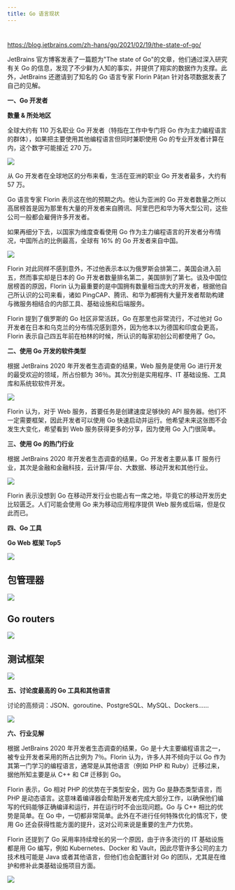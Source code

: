 ```yaml
---
title: Go 语言现状
---
```


#

<https://blog.jetbrains.com/zh-hans/go/2021/02/19/the-state-of-go/>

JetBrains 官方博客发表了一篇题为"The state of Go"的文章，他们通过深入研究有关 Go 的信息，发现了不少鲜为人知的事实，并提供了翔实的数据作为支撑。此外，JetBrains 还邀请到了知名的 Go 语言专家 Florin Pățan 针对各项数据发表了自己的见解。

**一、Go 开发者**

**数量 & 所处地区**

全球大约有 110 万名职业 Go 开发者（特指在工作中专门将 Go 作为主力编程语言的群体），如果把主要使用其他编程语言但同时兼职使用 Go 的专业开发者计算在内，这个数字可能接近 270 万。

![](https://notes-learning.oss-cn-beijing.aliyuncs.com/epdpuz/1616161972517-506bcf4e-f5f3-43d8-88f1-9b85ede79a96.png)

从 Go 开发者在全球地区的分布来看，生活在亚洲的职业 Go 开发者最多，大约有 57 万。

Go 语言专家 Florin 表示这在他的预期之内。他认为亚洲的 Go 开发者数量之所以高居榜首是因为那里有大量的开发者来自腾讯、阿里巴巴和华为等大型公司，这些公司一般都会雇佣许多开发者。

如果再细分下去，以国家为维度查看使用 Go 作为主力编程语言的开发者分布情况，中国所占的比例最高，全球有 16% 的 Go 开发者来自中国。

![](https://notes-learning.oss-cn-beijing.aliyuncs.com/epdpuz/1616161972543-961f7b1c-370b-4d43-9756-eb3b723dfd01.png)

Florin 对此同样不感到意外，不过他表示本以为俄罗斯会排第二，美国会进入前五，然而事实却是日本的 Go 开发者数量排名第二，美国排到了第七。谈及中国位居榜首的原因，Florin 认为最重要的是中国拥有数量相当庞大的开发者，根据他自己所认识的公司来看，诸如 PingCAP、腾讯、和华为都拥有大量开发者帮助构建与微服务相结合的内部工具、基础设施和后端服务。

Florin 提到了俄罗斯的 Go 社区非常活跃，Go 在那里也非常流行，不过他对 Go 开发者在日本和乌克兰的分布情况感到意外，因为他本以为德国和印度会更高，Florin 表示自己四五年前在柏林的时候，所认识的每家初创公司都使用了 Go。

**二、使用 Go 开发的软件类型**

根据 JetBrains 2020 年开发者生态调查的结果，Web 服务是使用 Go 进行开发的最受欢迎的领域，所占份额为 36％。其次分别是实用程序、IT 基础设施、工具库和系统软软件开发。

![](https://notes-learning.oss-cn-beijing.aliyuncs.com/epdpuz/1616161972487-8b847288-8c5a-44d3-a38f-44e1d6730fd1.png)

Florin 认为，对于 Web 服务，首要任务是创建速度足够快的 API 服务器。他们不一定需要框架，因此开发者可以使用 Go 快速启动并运行。他希望未来这张图不会发生大变化，希望看到 Web 服务获得更多的分享，因为使用 Go 入门很简单。

**三、使用 Go 的热门行业**

根据 JetBrains 2020 年开发者生态调查的结果，Go 开发者主要从事 IT 服务行业，其次是金融和金融科技，云计算/平台、大数据、移动开发和其他行业。

![](https://notes-learning.oss-cn-beijing.aliyuncs.com/epdpuz/1616161972505-b1a6ddeb-0312-48d6-b6b8-327c2c848bc1.png)

Florin 表示没想到 Go 在移动开发行业也能占有一席之地，毕竟它的移动开发历史比较匮乏。人们可能会使用 Go 来为移动应用程序提供 Web 服务或后端，但是仅此而已。

**四、Go 工具**

**Go Web 框架 Top5**

![](https://notes-learning.oss-cn-beijing.aliyuncs.com/epdpuz/1616161972515-b8149686-408b-441c-8b46-fdfe94948085.png)

## **包管理器**

![](https://notes-learning.oss-cn-beijing.aliyuncs.com/epdpuz/1616161972512-11a950c2-8c33-4a90-a613-3d3614390609.png)

## **Go routers**

![](https://notes-learning.oss-cn-beijing.aliyuncs.com/epdpuz/1616161972506-44b7a88a-aa39-4f53-bb7c-bdbadf13b393.png)

## **测试框架**

![](https://notes-learning.oss-cn-beijing.aliyuncs.com/epdpuz/1616161972578-6ccdd127-f895-4736-a472-2b528ffe800b.png)

**五、讨论度最高的 Go 工具和其他语言**

讨论的高频词：JSON、goroutine、PostgreSQL、MySQL、Dockers……

![](https://notes-learning.oss-cn-beijing.aliyuncs.com/epdpuz/1616161972517-ce60297d-694e-440a-bc19-00e27764b78e.png)

**六、行业见解**

根据 JetBrains 2020 年开发者生态调查的结果，Go 是十大主要编程语言之一，被专业开发者采用的所占比例为 7％。Florin 认为，许多人并不倾向于以 Go 作为其第一门学习的编程语言，通常是从其他语言（例如 PHP 和 Ruby）迁移过来，据他所知主要是从 C++ 和 C# 迁移到 Go。

Florin 表示，Go 相对 PHP 的优势在于类型安全，因为 Go 是静态类型语言，而 PHP 是动态语言。这意味着编译器会帮助开发者完成大部分工作，以确保他们编写的代码能够正确编译和运行，并在运行时不会出现问题。Go 与 C++ 相比的优势是简单。在 Go 中，一切都非常简单。此外在不进行任何特殊优化的情况下，使用 Go 还会获得性能方面的提升，这对公司来说是重要的生产力优势。

Florin 还提到了 Go 采用率持续增长的另一个原因，由于许多流行的 IT 基础设施都是用 Go 编写，例如 Kubernetes、Docker 和 Vault，因此尽管许多公司的主力技术栈可能是 Java 或者其他语言，但他们也会配置针对 Go 的团队，尤其是在维护和修补此类基础设施项目方面。

![](https://notes-learning.oss-cn-beijing.aliyuncs.com/epdpuz/1616161972547-76dff786-98f7-44f4-9d56-626b26397496.png)
